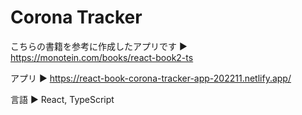 # Corona Tracker

こちらの書籍を参考に作成したアプリです ▶︎ https://monotein.com/books/react-book2-ts

アプリ ▶︎ https://react-book-corona-tracker-app-202211.netlify.app/

言語 ▶︎ React, TypeScript
